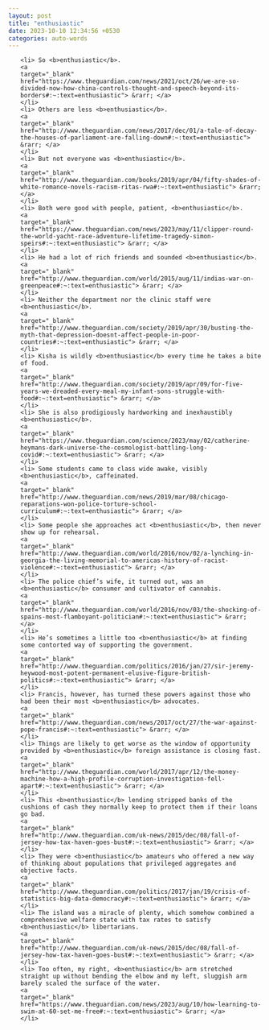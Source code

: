 ```yaml
---
layout: post
title: "enthusiastic"
date: 2023-10-10 12:34:56 +0530
categories: auto-words
---
```

<ol>

    <li> So <b>enthusiastic</b>.
    <a 
    target="_blank" 
    href="https://www.theguardian.com/news/2021/oct/26/we-are-so-divided-now-how-china-controls-thought-and-speech-beyond-its-borders#:~:text=enthusiastic"> &rarr; </a>
    </li>
    <li> Others are less <b>enthusiastic</b>.
    <a 
    target="_blank" 
    href="http://www.theguardian.com/news/2017/dec/01/a-tale-of-decay-the-houses-of-parliament-are-falling-down#:~:text=enthusiastic"> &rarr; </a>
    </li>
    <li> But not everyone was <b>enthusiastic</b>.
    <a 
    target="_blank" 
    href="http://www.theguardian.com/books/2019/apr/04/fifty-shades-of-white-romance-novels-racism-ritas-rwa#:~:text=enthusiastic"> &rarr; </a>
    </li>
    <li> Both were good with people, patient, <b>enthusiastic</b>.
    <a 
    target="_blank" 
    href="https://www.theguardian.com/news/2023/may/11/clipper-round-the-world-yacht-race-adventure-lifetime-tragedy-simon-speirs#:~:text=enthusiastic"> &rarr; </a>
    </li>
    <li> He had a lot of rich friends and sounded <b>enthusiastic</b>.
    <a 
    target="_blank" 
    href="http://www.theguardian.com/world/2015/aug/11/indias-war-on-greenpeace#:~:text=enthusiastic"> &rarr; </a>
    </li>
    <li> Neither the department nor the clinic staff were <b>enthusiastic</b>.
    <a 
    target="_blank" 
    href="http://www.theguardian.com/society/2019/apr/30/busting-the-myth-that-depression-doesnt-affect-people-in-poor-countries#:~:text=enthusiastic"> &rarr; </a>
    </li>
    <li> Kisha is wildly <b>enthusiastic</b> every time he takes a bite of food.
    <a 
    target="_blank" 
    href="http://www.theguardian.com/society/2019/apr/09/for-five-years-we-dreaded-every-meal-my-infant-sons-struggle-with-food#:~:text=enthusiastic"> &rarr; </a>
    </li>
    <li> She is also prodigiously hardworking and inexhaustibly <b>enthusiastic</b>.
    <a 
    target="_blank" 
    href="https://www.theguardian.com/science/2023/may/02/catherine-heymans-dark-universe-the-cosmologist-battling-long-covid#:~:text=enthusiastic"> &rarr; </a>
    </li>
    <li> Some students came to class wide awake, visibly <b>enthusiastic</b>, caffeinated.
    <a 
    target="_blank" 
    href="http://www.theguardian.com/news/2019/mar/08/chicago-reparations-won-police-torture-school-curriculum#:~:text=enthusiastic"> &rarr; </a>
    </li>
    <li> Some people she approaches act <b>enthusiastic</b>, then never show up for rehearsal.
    <a 
    target="_blank" 
    href="http://www.theguardian.com/world/2016/nov/02/a-lynching-in-georgia-the-living-memorial-to-americas-history-of-racist-violence#:~:text=enthusiastic"> &rarr; </a>
    </li>
    <li> The police chief’s wife, it turned out, was an <b>enthusiastic</b> consumer and cultivator of cannabis.
    <a 
    target="_blank" 
    href="http://www.theguardian.com/world/2016/nov/03/the-shocking-of-spains-most-flamboyant-politician#:~:text=enthusiastic"> &rarr; </a>
    </li>
    <li> He’s sometimes a little too <b>enthusiastic</b> at finding some contorted way of supporting the government.
    <a 
    target="_blank" 
    href="http://www.theguardian.com/politics/2016/jan/27/sir-jeremy-heywood-most-potent-permanent-elusive-figure-british-politics#:~:text=enthusiastic"> &rarr; </a>
    </li>
    <li> Francis, however, has turned these powers against those who had been their most <b>enthusiastic</b> advocates.
    <a 
    target="_blank" 
    href="http://www.theguardian.com/news/2017/oct/27/the-war-against-pope-francis#:~:text=enthusiastic"> &rarr; </a>
    </li>
    <li> Things are likely to get worse as the window of opportunity provided by <b>enthusiastic</b> foreign assistance is closing fast.
    <a 
    target="_blank" 
    href="http://www.theguardian.com/world/2017/apr/12/the-money-machine-how-a-high-profile-corruption-investigation-fell-apart#:~:text=enthusiastic"> &rarr; </a>
    </li>
    <li> This <b>enthusiastic</b> lending stripped banks of the cushions of cash they normally keep to protect them if their loans go bad.
    <a 
    target="_blank" 
    href="http://www.theguardian.com/uk-news/2015/dec/08/fall-of-jersey-how-tax-haven-goes-bust#:~:text=enthusiastic"> &rarr; </a>
    </li>
    <li> They were <b>enthusiastic</b> amateurs who offered a new way of thinking about populations that privileged aggregates and objective facts.
    <a 
    target="_blank" 
    href="http://www.theguardian.com/politics/2017/jan/19/crisis-of-statistics-big-data-democracy#:~:text=enthusiastic"> &rarr; </a>
    </li>
    <li> The island was a miracle of plenty, which somehow combined a comprehensive welfare state with tax rates to satisfy <b>enthusiastic</b> libertarians.
    <a 
    target="_blank" 
    href="http://www.theguardian.com/uk-news/2015/dec/08/fall-of-jersey-how-tax-haven-goes-bust#:~:text=enthusiastic"> &rarr; </a>
    </li>
    <li> Too often, my right, <b>enthusiastic</b> arm stretched straight up without bending the elbow and my left, sluggish arm barely scaled the surface of the water.
    <a 
    target="_blank" 
    href="https://www.theguardian.com/news/2023/aug/10/how-learning-to-swim-at-60-set-me-free#:~:text=enthusiastic"> &rarr; </a>
    </li>